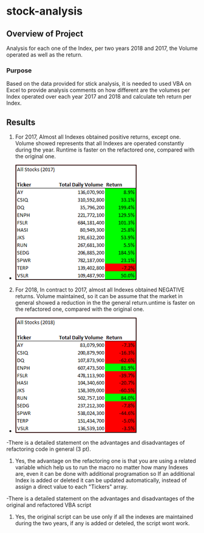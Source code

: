 # stock-analysis

## Overview of Project
Analysis for each one of the Index, per two years 2018 and 2017, the Volume operated as well as the return.
### Purpose
Based on the data provided for stick analysis, it is needed to used VBA on Excel to provide analysis  comments on how different are the volumes per Index operated over each year 2017 and 2018 and calculate teh return per Index.
## Results
1. For 2017, Almost all Indexes obtained positive returns, except one. Volume showed represents that all Indexes are operated constantly during the year. Runtime is faster on the refactored one, compared with the original one.
- ![VBA_Challenge_2017](https://github.com/Jcreye75/stock-analysis/blob/main/Resources/VBA_Challenge_2017.png) 
2. For 2018, In contract to 2017,  almost all Indexes obtained NEGATIVE returns. Volume maintained, so it can be assume that the market in general showed a reduction in the the general return.untime is faster on the refactored one, compared with the original one.
- ![VBA_Challenge_2018](https://github.com/Jcreye75/stock-analysis/blob/main/Resources/VBA_Challenge_2018.png)

-There is a detailed statement on the advantages and disadvantages of refactoring code in general (3 pt).
1. Yes, the advantage on the refactoring one is that you are using a related variable which help us to run the macro no matter how many Indexes are, even it can be done with additional programation so If an additional Index is added or deleted it can be updated automatically, instead of assign a direct value to each "Tickers" array.

-There is a detailed statement on the advantages and disadvantages of the original and refactored VBA script
1. Yes, the original script can be use only if all the indexes are maintained during the two years, if any is added or deteled, the script wont work.
